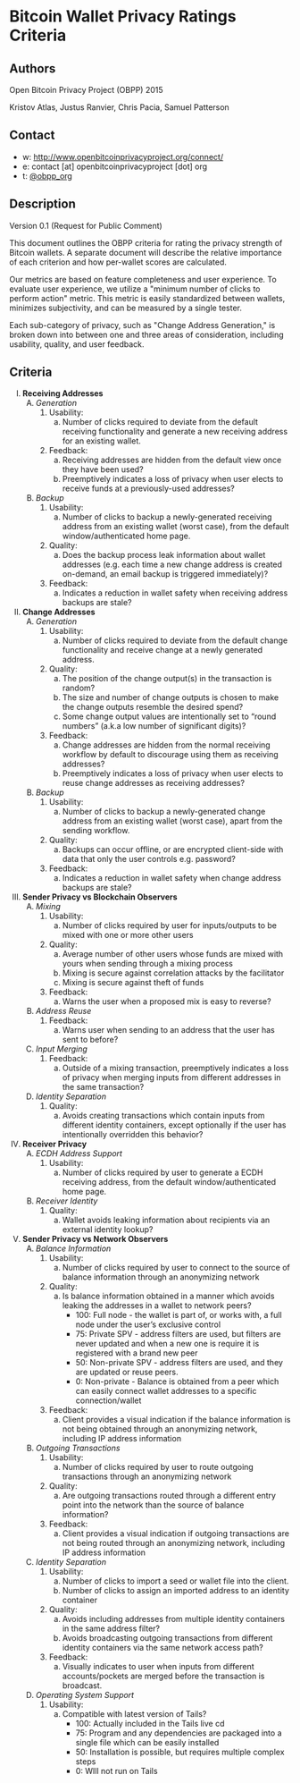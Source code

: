 Bitcoin Wallet Privacy Ratings Criteria
=======================================

## Authors

Open Bitcoin Privacy Project (OBPP) 2015

Kristov Atlas, Justus Ranvier, Chris Pacia, Samuel Patterson

## Contact

* w: http://www.openbitcoinprivacyproject.org/connect/
* e: contact [at] openbitcoinprivacyproject [dot] org
* t: [@obpp_org](https://twitter.com/obpp_org)

## Description

Version 0.1 (Request for Public Comment)

This document outlines the OBPP criteria for rating the privacy strength of Bitcoin wallets. A separate document will describe the relative importance of each criterion and how per-wallet scores are calculated. 

Our metrics are based on feature completeness and user experience. To evaluate user experience, we utilize a "minimum number of clicks to perform action" metric. This metric is easily standardized between wallets, minimizes subjectivity, and can be measured by a single tester.

Each sub-category of privacy, such as "Change Address Generation," is broken down into between one and three areas of consideration, including usability, quality, and user feedback.

## Criteria

<ol type="I">
	<li><strong>Receiving Addresses</strong>
		<ol type="A" style="list-style-type:upper-alpha">
			<li><em>Generation</em>
				<ol>
					<li>Usability:
						<ol type="a">
							<li>Number of clicks required to deviate from the default receiving functionality and generate a new receiving address for an existing wallet.</li>
						</ol>
					</li>
					<li>Feedback:
						<ol type="a">
							<li>Receiving addresses are hidden from the default view once they have been used?</li>
							<li>Preemptively indicates a loss of privacy when user elects to receive funds at a previously-used addresses?</li>
						</ol>
					</li>
				</ol>
			</li>
			<li><em>Backup</em>
				<ol type="1">
					<li>Usability:
						<ol type="a">
							<li>Number of clicks to backup a newly-generated receiving address from an existing wallet (worst case), from the default window/authenticated home page.</li>
						</ol>
					</li>
					<li>Quality:
						<ol type="a">
							<li>Does the backup process leak information about wallet addresses (e.g. each time a new change address is created on-demand, an email backup is triggered immediately)?</li>
						</ol>
					</li>
					<li>Feedback:
						<ol type="a">
							<li>Indicates a reduction in wallet safety when receiving address backups are stale?</li>
						</ol>
					</li>
				</ol>
			</li>
		</ol>
	</li>
	<li><strong>Change Addresses</strong>
		<ol type="A">
			<li><em>Generation</em>
				<ol type="1">
					<li>Usability:
						<ol type="a">
							<li>Number of clicks required to deviate from the default change functionality and receive change at a newly generated address.</li>
						</ol>
					</li>
					<li>Quality:
						<ol type="a">
							<li>The position of the change output(s) in the transaction is random?</li>
							<li>The size and number of change outputs is chosen to make the change outputs resemble the desired spend?</li>
							<li>Some change output values are intentionally set to “round numbers” (a.k.a low number of significant digits)?</li>
						</ol>
					</li>
					<li>Feedback:
						<ol type="a">
							<li>Change addresses are hidden from the normal receiving workflow by default to discourage using them as receiving addresses?</li>
							<li>Preemptively indicates a loss of privacy when user elects to reuse change addresses as receiving addresses?</li>
						</ol>
					</li>
				</ol>
			</li>
			<li><em>Backup</em>
				<ol type="1">
					<li>Usability:
						<ol type="a">
							<li>Number of clicks to backup a newly-generated change address from an existing wallet (worst case), apart from the sending workflow.</li>
						</ol>
					</li>
					<li>Quality:
						<ol type="a">
							<li>Backups can occur offline, or are encrypted client-side with data that only the user controls e.g. password?</li>
						</ol>
					</li>
					<li>Feedback:
						<ol type="a">
							<li>Indicates a reduction in wallet safety when change address backups are stale?</li>
						</ol>
					</li>
				</ol>
			</li>
		</ol>
	</li>
	<li><strong>Sender Privacy vs Blockchain Observers</strong>
		<ol type="A">
			<li><em>Mixing</em>
				<ol type="1">
					<li>Usability:
						<ol type="a">
							<li>Number of clicks required by user for inputs/outputs to be mixed with one or more other users</li>
						</ol>
					</li>
					<li>Quality:
						<ol type="a">
							<li>Average number of other users whose funds are mixed with yours when sending through a mixing process</li>
							<li>Mixing is secure against correlation attacks by the facilitator</li>
							<li>Mixing is secure against theft of funds</li>
						</ol>
					</li>
					<li>Feedback:
						<ol type="a">
							<li>Warns the user when a proposed mix is easy to reverse?</li>
						</ol>
					</li>
				</ol>
			</li>
			<li><em>Address Reuse</em>
				<ol type="1">
					<li>Feedback:
						<ol type="a">
							<li>Warns user when sending to an address that the user has sent to before?</li>
						</ol>
					</li>
				</ol>
			</li>
			<li><em>Input Merging</em>
				<ol type="1">
					<li>Feedback:
						<ol type="a">
							<li>Outside of a mixing transaction, preemptively indicates a loss of privacy when merging inputs from different addresses in the same transaction?</li>
						</ol>
					</li>
				</ol>
			</li>
			<li><em>Identity Separation</em>
				<ol type="1">
					<li>Quality:
						<ol type="a">
							<li>Avoids creating transactions which contain inputs from different identity containers, except optionally if the user has intentionally overridden this behavior?</li>
						</ol>
					</li>
				</ol>
			</li>
		</ol>
	</li>
	<li><strong>Receiver Privacy</strong>
		<ol type="A">
			<li><em>ECDH Address Support</em>
				<ol type="1">
					<li>Usability:
						<ol type="a">
							<li>Number of clicks required by user to generate a ECDH receiving address, from the default window/authenticated home page.</li>
						</ol>
					</li>
				</ol>
			</li>
			<li><em>Receiver Identity</em>
				<ol type="1">
					<li>Quality:
						<ol type="a">
							<li>Wallet avoids leaking information about recipients via an external identity lookup?</li>
						</ol>
					</li>
				</ol>
			</li>
		</ol>
	</li>
	<li><strong>Sender Privacy vs Network Observers</strong>
		<ol type="A">
			<li><em>Balance Information</em>
				<ol type="1">
					<li>Usability:
						<ol type="a">
							<li>Number of clicks required by user to connect to the source of balance information through an anonymizing network</li>
						</ol>
					</li>
					<li>Quality:
						<ol type="a">
							<li>Is balance information obtained in a manner which avoids leaking the addresses in a wallet to network peers?
								<ul>
									<li>100: Full node - the wallet is part of, or works with, a full node under the user’s exclusive control</li>
									<li>75: Private SPV - address filters are used, but filters are never updated and when a new one is require it is registered with a brand new peer</li>
									<li>50: Non-private SPV - address filters are used, and they are updated or reuse peers.</li>
									<li>0: Non-private - Balance is obtained from a peer which can easily connect wallet addresses to a specific connection/wallet</li>
								</ul>
							</li>
						</ol>
					</li>
					<li>Feedback:
						<ol type="a">
							<li>Client provides a visual indication if the balance information is not being obtained through an anonymizing network, including IP address information</li>
						</ol>
					</li>
				</ol>
			</li>
			<li><em>Outgoing Transactions</em>
				<ol type="1">
					<li>Usability:
						<ol type="a">
							<li>Number of clicks required by user to route outgoing transactions through an anonymizing network</li>
						</ol>
					</li>
					<li>Quality:
						<ol type="a">
							<li>Are outgoing transactions routed through a different entry point into the network than the source of balance information?</li>
						</ol>
					</li>
					<li>Feedback:
						<ol type="a">
							<li>Client provides a visual indication if outgoing transactions are not being routed through an anonymizing network, including IP address information</li>
						</ol>
					</li>
				</ol>
			</li>
			<li><em>Identity Separation</em>
				<ol type="1">
					<li>Usability:
						<ol type="a">
							<li>Number of clicks to import a seed or wallet file into the client.</li>
							<li>Number of clicks to assign an imported address to an identity container</li>
						</ol>
					</li>
					<li>Quality:
						<ol type="a">
							<li>Avoids including addresses from multiple identity containers in the same address filter?</li>
							<li>Avoids broadcasting outgoing transactions from different identity containers via the same network access path?</li>
						</ol>
					</li>
					<li>Feedback:
						<ol type="a">
							<li>Visually indicates to user when inputs from different accounts/pockets are merged before the transaction is broadcast.</li>
						</ol>
					</li>
				</ol>
			</li>
			<li><em>Operating System Support </em>
				<ol type="1">
					<li>Usability:
						<ol type="a">
							<li>Compatible with latest version of Tails?
								<ul>
									<li>100: Actually included in the Tails live cd</li>
									<li>75: Program and any dependencies are packaged into a single file which can be easily installed</li>
									<li>50: Installation is possible, but requires multiple complex steps</li>
									<li>0: WIll not run on Tails</li>
								</ul>
							</li>
						</ol>
					</li>
				</ol>
			</li>
		</ol>
	</li>
</ol>
